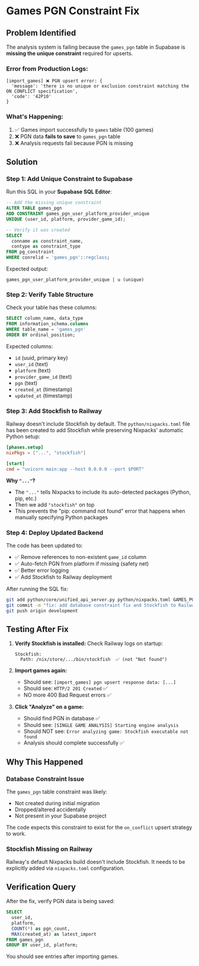 # Games PGN Constraint Fix

## Problem Identified

The analysis system is failing because the `games_pgn` table in Supabase is **missing the unique constraint** required for upserts.

### Error from Production Logs:
```
[import_games] ❌ PGN upsert error: {
  'message': 'there is no unique or exclusion constraint matching the ON CONFLICT specification', 
  'code': '42P10'
}
```

### What's Happening:
1. ✅ Games import successfully to `games` table (100 games)
2. ❌ PGN data **fails to save** to `games_pgn` table
3. ❌ Analysis requests fail because PGN is missing

## Solution

### Step 1: Add Unique Constraint to Supabase

Run this SQL in your **Supabase SQL Editor**:

```sql
-- Add the missing unique constraint
ALTER TABLE games_pgn 
ADD CONSTRAINT games_pgn_user_platform_provider_unique 
UNIQUE (user_id, platform, provider_game_id);

-- Verify it was created
SELECT 
  conname as constraint_name,
  contype as constraint_type
FROM pg_constraint 
WHERE conrelid = 'games_pgn'::regclass;
```

Expected output:
```
games_pgn_user_platform_provider_unique | u (unique)
```

### Step 2: Verify Table Structure

Check your table has these columns:
```sql
SELECT column_name, data_type 
FROM information_schema.columns 
WHERE table_name = 'games_pgn'
ORDER BY ordinal_position;
```

Expected columns:
- `id` (uuid, primary key)
- `user_id` (text)
- `platform` (text)
- `provider_game_id` (text)
- `pgn` (text)
- `created_at` (timestamp)
- `updated_at` (timestamp)

### Step 3: Add Stockfish to Railway

Railway doesn't include Stockfish by default. The `python/nixpacks.toml` file has been created to add Stockfish while preserving Nixpacks' automatic Python setup:

```toml
[phases.setup]
nixPkgs = ["...", "stockfish"]

[start]
cmd = "uvicorn main:app --host 0.0.0.0 --port $PORT"
```

**Why `"..."`?**
- The `"..."` tells Nixpacks to include its auto-detected packages (Python, pip, etc.)
- Then we add `"stockfish"` on top
- This prevents the "pip: command not found" error that happens when manually specifying Python packages

### Step 4: Deploy Updated Backend

The code has been updated to:
- ✅ Remove references to non-existent `game_id` column
- ✅ Auto-fetch PGN from platform if missing (safety net)
- ✅ Better error logging
- ✅ Add Stockfish to Railway deployment

After running the SQL fix:
```bash
git add python/core/unified_api_server.py python/nixpacks.toml GAMES_PGN_CONSTRAINT_FIX.md
git commit -m "fix: add database constraint fix and Stockfish to Railway"
git push origin development
```

## Testing After Fix

1. **Verify Stockfish is installed:**
   Check Railway logs on startup:
   ```
   Stockfish:
     Path: /nix/store/.../bin/stockfish  ✅ (not "Not found")
   ```

2. **Import games again:**
   - Should see: `[import_games] pgn upsert response data: [...]`
   - Should see: `HTTP/2 201 Created` ✅
   - NO more 400 Bad Request errors ✅

3. **Click "Analyze" on a game:**
   - Should find PGN in database ✅
   - Should see: `[SINGLE GAME ANALYSIS] Starting engine analysis`
   - Should NOT see: `Error analyzing game: Stockfish executable not found`
   - Analysis should complete successfully ✅

## Why This Happened

### Database Constraint Issue
The `games_pgn` table constraint was likely:
- Not created during initial migration
- Dropped/altered accidentally
- Not present in your Supabase project

The code expects this constraint to exist for the `on_conflict` upsert strategy to work.

### Stockfish Missing on Railway
Railway's default Nixpacks build doesn't include Stockfish. It needs to be explicitly added via `nixpacks.toml` configuration.

## Verification Query

After the fix, verify PGN data is being saved:

```sql
SELECT 
  user_id, 
  platform, 
  COUNT(*) as pgn_count,
  MAX(created_at) as latest_import
FROM games_pgn
GROUP BY user_id, platform;
```

You should see entries after importing games.

